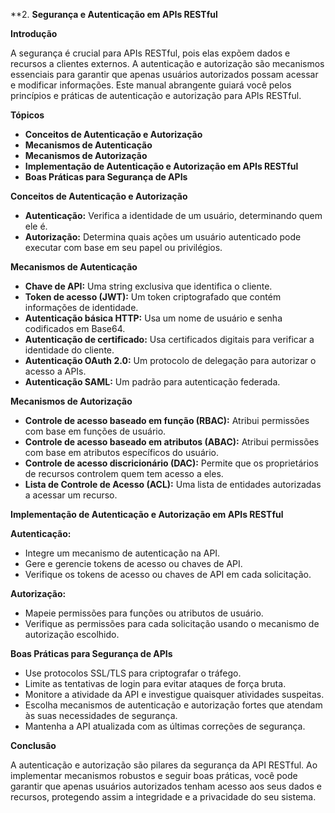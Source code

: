 **2. **Segurança e Autenticação em APIs RESTful**

**Introdução**

A segurança é crucial para APIs RESTful, pois elas expõem dados e recursos a clientes externos. A autenticação e autorização são mecanismos essenciais para garantir que apenas usuários autorizados possam acessar e modificar informações. Este manual abrangente guiará você pelos princípios e práticas de autenticação e autorização para APIs RESTful.

**Tópicos**

* **Conceitos de Autenticação e Autorização**
* **Mecanismos de Autenticação**
* **Mecanismos de Autorização**
* **Implementação de Autenticação e Autorização em APIs RESTful**
* **Boas Práticas para Segurança de APIs**

**Conceitos de Autenticação e Autorização**

* **Autenticação:** Verifica a identidade de um usuário, determinando quem ele é.
* **Autorização:** Determina quais ações um usuário autenticado pode executar com base em seu papel ou privilégios.

**Mecanismos de Autenticação**

* **Chave de API:** Uma string exclusiva que identifica o cliente.
* **Token de acesso (JWT):** Um token criptografado que contém informações de identidade.
* **Autenticação básica HTTP:** Usa um nome de usuário e senha codificados em Base64.
* **Autenticação de certificado:** Usa certificados digitais para verificar a identidade do cliente.
* **Autenticação OAuth 2.0:** Um protocolo de delegação para autorizar o acesso a APIs.
* **Autenticação SAML:** Um padrão para autenticação federada.

**Mecanismos de Autorização**

* **Controle de acesso baseado em função (RBAC):** Atribui permissões com base em funções de usuário.
* **Controle de acesso baseado em atributos (ABAC):** Atribui permissões com base em atributos específicos do usuário.
* **Controle de acesso discricionário (DAC):** Permite que os proprietários de recursos controlem quem tem acesso a eles.
* **Lista de Controle de Acesso (ACL):** Uma lista de entidades autorizadas a acessar um recurso.

**Implementação de Autenticação e Autorização em APIs RESTful**

**Autenticação:**

* Integre um mecanismo de autenticação na API.
* Gere e gerencie tokens de acesso ou chaves de API.
* Verifique os tokens de acesso ou chaves de API em cada solicitação.

**Autorização:**

* Mapeie permissões para funções ou atributos de usuário.
* Verifique as permissões para cada solicitação usando o mecanismo de autorização escolhido.

**Boas Práticas para Segurança de APIs**

* Use protocolos SSL/TLS para criptografar o tráfego.
* Limite as tentativas de login para evitar ataques de força bruta.
* Monitore a atividade da API e investigue quaisquer atividades suspeitas.
* Escolha mecanismos de autenticação e autorização fortes que atendam às suas necessidades de segurança.
* Mantenha a API atualizada com as últimas correções de segurança.

**Conclusão**

A autenticação e autorização são pilares da segurança da API RESTful. Ao implementar mecanismos robustos e seguir boas práticas, você pode garantir que apenas usuários autorizados tenham acesso aos seus dados e recursos, protegendo assim a integridade e a privacidade do seu sistema.